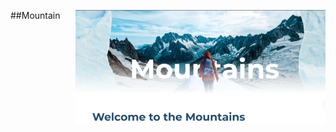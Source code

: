 ##Mountain
<img align="right" alt="coding" width="400" src="https://github.com/Usernamecopieded/Mountain-Website/blob/main/Mountain.png">
